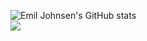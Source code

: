 ![Emil Johnsen's GitHub stats](https://github-readme-stats.vercel.app/api?username=1Cezzo&show_icons=true&theme=radical)  
![](https://komarev.com/ghpvc/?username=1Cezzo)
